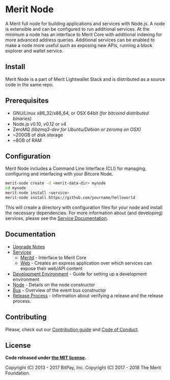 Merit Node
============

A Merit full node for building applications and services with Node.js. A node is extensible and can be configured to run additional services. At the minimum a node has an interface to Merit Core with additional indexing for more advanced address queries. Additional services can be enabled to make a node more useful such as exposing new APIs, running a block explorer and wallet service.

## Install

Merit Node is a part of Merit Lightwallet Stack and is distributed as a source code in the same repo.

## Prerequisites

- GNU/Linux x86_32/x86_64, or OSX 64bit *(for bitcoind distributed binaries)*
- Node.js v0.10, v0.12 or v4
- ZeroMQ *(libzmq3-dev for Ubuntu/Debian or zeromq on OSX)*
- ~200GB of disk storage
- ~8GB of RAM

## Configuration

Merit Node includes a Command Line Interface (CLI) for managing, configuring and interfacing with your Bitcore Node.

```bash
merit-node create -d <merit-data-dir> mynode
cd mynode
merit-node install <service>
merit-node install https://github.com/yourname/helloworld
```

This will create a directory with configuration files for your node and install the necessary dependencies. For more information about (and developing) services, please see the [Service Documentation](docs/services.md).

## Documentation

- [Upgrade Notes](docs/upgrade.md)
- [Services](docs/services.md)
  - [Meritd](docs/services/meritd.md) - Interface to Merit Core
  - [Web](docs/services/web.md) - Creates an express application over which services can expose their web/API content
- [Development Environment](docs/development.md) - Guide for setting up a development environment
- [Node](docs/node.md) - Details on the node constructor
- [Bus](docs/bus.md) - Overview of the event bus constructor
- [Release Process](docs/release.md) - Information about verifying a release and the release process.

## Contributing

Please, check out our [Contribution guide](https://github.com/meritlabs/lightwallet-stack/blob/master/CONTRIBUTING.md) and [Code of Conduct](https://github.com/meritlabs/lightwallet-stack/blob/master/CODE_OF_CONDUCT.md).

## License

**Code released under [the MIT license](https://github.com/meritlabs/lightwallet-stack/blob/master/LICENSE).**

Copyright (C) 2013 - 2017 BitPay, Inc.
Copyright (C) 2017 - 2018 The Merit Foundation.
